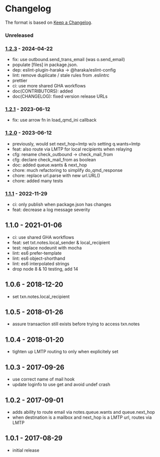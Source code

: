 # Changelog

The format is based on [Keep a Changelog](https://keepachangelog.com/).

### Unreleased

### [1.2.3] - 2024-04-22

- fix: use outbound.send_trans_email (was o.send_email)
- populate [files] in package.json.
- dep: eslint-plugin-haraka -> @haraka/eslint-config
- lint: remove duplicate / stale rules from .eslintrc
- prettier
- ci: use more shared GHA workflows
- doc(CONTRIBUTORS): added
- doc(CHANGELOG): fixed version release URLs

### [1.2.1] - 2023-06-12

- fix: use arrow fn in load_qmd_ini callback

### [1.2.0] - 2023-06-12

- previously, would set next_hop=lmtp w/o setting q.wants=lmtp
- feat: also route via LMTP for local recipients when relaying
- cfg: rename check_outbound -> check_mail_from
- cfg: declare check_mail_from as boolean
- doc: added queue.wants & next_hop
- chore: much refactoring to simplify do_qmd_response
- chore: replace url.parse with new url.URL()
- chore: added many tests

### [1.1.1] - 2022-11-29

- ci: only publish when package.json has changes
- feat: decrease a log message severity

## 1.1.0 - 2021-01-06

- ci: use shared GHA workflows
- feat: set txt.notes.local_sender & local_recipient
- test: replace nodeunit with mocha
- lint: es6 prefer-template
- lint: es6 object-shorthand
- lint: es6 interpolated strings
- drop node 8 & 10 testing, add 14

## 1.0.6 - 2018-12-20

- set txn.notes.local_recipient

## 1.0.5 - 2018-01-26

- assure transaction still exists before trying to access txn.notes

## 1.0.4 - 2018-01-20

- tighten up LMTP routing to only when explicitely set

## 1.0.3 - 2017-09-26

- use correct name of mail hook
- update loginfo to use get and avoid undef crash

## 1.0.2 - 2017-09-01

- adds ability to route email via notes.queue.wants and queue.next_hop
- when destination is a mailbox and next_hop is a LMTP url, routes via LMTP

## 1.0.1 - 2017-08-29

- initial release

[1.0.1]: https://github.com/haraka/haraka-plugin-qmail-deliverable/releases/tag/v1.0.1
[1.0.2]: https://github.com/haraka/haraka-plugin-qmail-deliverable/releases/tag/v1.0.2
[1.1.0]: https://github.com/haraka/haraka-plugin-qmail-deliverable/releases/tag/1.1.0
[1.1.1]: https://github.com/haraka/haraka-plugin-qmail-deliverable/releases/tag/1.1.1
[1.2.0]: https://github.com/haraka/haraka-plugin-qmail-deliverable/releases/tag/v1.2.0
[1.2.1]: https://github.com/haraka/haraka-plugin-qmail-deliverable/releases/tag/v1.2.1
[1.2.2]: https://github.com/haraka/haraka-plugin-qmail-deliverable/releases/tag/v1.2.2
[1.3.0]: https://github.com/haraka/haraka-plugin-qmail-deliverable/releases/tag/v1.3.0
[1.2.3]: https://github.com/haraka/haraka-plugin-qmail-deliverable/releases/tag/v1.2.3
